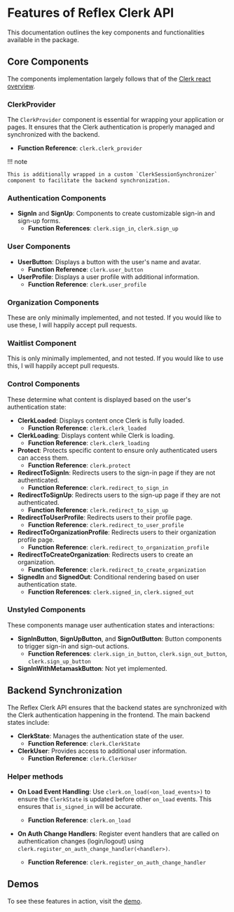 # Features of Reflex Clerk API

This documentation outlines the key components and functionalities available in the package.

## Core Components

The components implementation largely follows that of the [Clerk react overview](https://clerk.com/docs/references/react/overview).

### ClerkProvider

The `ClerkProvider` component is essential for wrapping your application or pages. It ensures that the Clerk authentication is properly managed and synchronized with the backend.

- **Function Reference**: `clerk.clerk_provider`

!!! note

    This is additionally wrapped in a custom `ClerkSessionSynchronizer` component to facilitate the backend synchronization.

### Authentication Components

- **SignIn** and **SignUp**: Components to create customizable sign-in and sign-up forms.
  - **Function References**: `clerk.sign_in`, `clerk.sign_up`

### User Components

- **UserButton**: Displays a button with the user's name and avatar.
  - **Function Reference**: `clerk.user_button`
- **UserProfile**: Displays a user profile with additional information.
  - **Function Reference**: `clerk.user_profile`

### Organization Components

These are only minimally implemented, and not tested. If you would like to use these, I will happily accept pull requests.

### Waitlist Component

This is only minimally implemented, and not tested. If you would like to use this, I will happily accept pull requests.

### Control Components

These determine what content is displayed based on the user's authentication state:

- **ClerkLoaded**: Displays content once Clerk is fully loaded.
  - **Function Reference**: `clerk.clerk_loaded`
- **ClerkLoading**: Displays content while Clerk is loading.
  - **Function Reference**: `clerk.clerk_loading`
- **Protect**: Protects specific content to ensure only authenticated users can access them.
  - **Function Reference**: `clerk.protect`
- **RedirectToSignIn**: Redirects users to the sign-in page if they are not authenticated.
  - **Function Reference**: `clerk.redirect_to_sign_in`
- **RedirectToSignUp**: Redirects users to the sign-up page if they are not authenticated.
  - **Function Reference**: `clerk.redirect_to_sign_up`
- **RedirectToUserProfile**: Redirects users to their profile page.
  - **Function Reference**: `clerk.redirect_to_user_profile`
- **RedirectToOrganizationProfile**: Redirects users to their organization profile page.
  - **Function Reference**: `clerk.redirect_to_organization_profile`
- **RedirectToCreateOrganization**: Redirects users to create an organization.
  - **Function Reference**: `clerk.redirect_to_create_organization`
- **SignedIn** and **SignedOut**: Conditional rendering based on user authentication state.
  - **Function References**: `clerk.signed_in`, `clerk.signed_out`

### Unstyled Components

These components manage user authentication states and interactions:

- **SignInButton**, **SignUpButton**, and **SignOutButton**: Button components to trigger sign-in and sign-out actions.
  - **Function References**: `clerk.sign_in_button`, `clerk.sign_out_button`, `clerk.sign_up_button`
- **SignInWithMetamaskButton**: Not yet implemented.

## Backend Synchronization

The Reflex Clerk API ensures that the backend states are synchronized with the Clerk authentication happening in the frontend. The main backend states include:

- **ClerkState**: Manages the authentication state of the user.
  - **Function Reference**: `clerk.ClerkState`
- **ClerkUser**: Provides access to additional user information.
  - **Function Reference**: `clerk.ClerkUser`

### Helper methods

- **On Load Event Handling**: Use `clerk.on_load(<on_load_events>)` to ensure the `ClerkState` is updated before other `on_load` events. This ensures that `is_signed_in` will be accurate.

  - **Function Reference**: `clerk.on_load`

- **On Auth Change Handlers**: Register event handlers that are called on authentication changes (login/logout) using `clerk.register_on_auth_change_handler(<handler>)`.
  - **Function Reference**: `clerk.register_on_auth_change_handler`

## Demos

To see these features in action, visit the [demo](https://reflex-clerk-api-demo.adventuresoftim.com).
